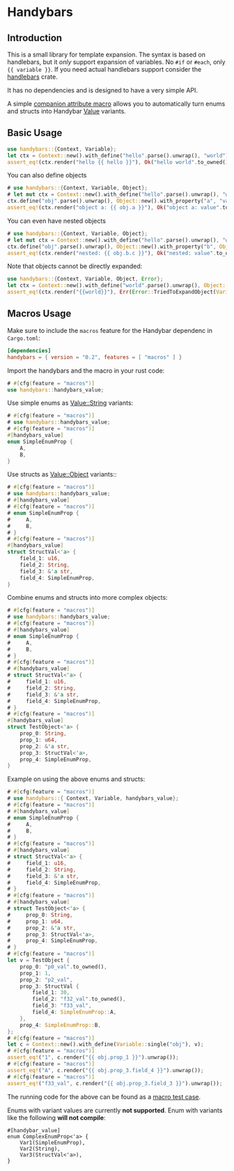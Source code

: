 # Handybars

## Introduction

This is a small library for template expansion. The syntax is based on
handlebars, but it _only_ support expansion of variables. No `#if` or `#each`,
only `{{ variable }}`. If you need actual handlebars support consider the
[handlebars](https://lib.rs/crates/handlebars) crate.

It has no dependencies and is designed to have a very simple API.

A simple [companion attribute macro](attribute/README.md) allows you to automatically turn enums and
structs into Handybar [Value](https://docs.rs/handybars/latest/handybars/enum.Value.html) variants.

## Basic Usage

```rust
use handybars::{Context, Variable};
let ctx = Context::new().with_define("hello".parse().unwrap(), "world");
assert_eq!(ctx.render("hello {{ hello }}"), Ok("hello world".to_owned()));
```
You can also define objects
```rust
# use handybars::{Context, Variable, Object};
# let mut ctx = Context::new().with_define("hello".parse().unwrap(), "world");
ctx.define("obj".parse().unwrap(), Object::new().with_property("a", "value"));
assert_eq!(ctx.render("object a: {{ obj.a }}"), Ok("object a: value".to_owned()));
```
You can even have nested objects
```rust
# use handybars::{Context, Variable, Object};
# let mut ctx = Context::new().with_define("hello".parse().unwrap(), "world");
ctx.define("obj".parse().unwrap(), Object::new().with_property("b", Object::new().with_property("c", "value")));
assert_eq!(ctx.render("nested: {{ obj.b.c }}"), Ok("nested: value".to_owned()));
```

Note that objects cannot be directly expanded:

```rust
use handybars::{Context, Variable, Object, Error};
let ctx = Context::new().with_define("world".parse().unwrap(), Object::new().with_property("a", "p1"));
assert_eq!(ctx.render("{{world}}"), Err(Error::TriedToExpandObject(Variable::single("world"))));
```
## Macros Usage
Make sure to include the `macros` feature for the Handybar dependenc in `Cargo.toml`:
```toml
[dependencies]
handybars = { version = "0.2", features = [ "macros" ] }
```
Import the handybars and the macro in your rust code:
```rust
# #[cfg(feature = "macros")]
use handybars::handybars_value;
```
Use simple enums as [Value::String](https://docs.rs/handybars/latest/handybars/enum.Value.html) variants:
```rust
# #[cfg(feature = "macros")]
# use handybars::handybars_value;
# #[cfg(feature = "macros")]
#[handybars_value]
enum SimpleEnumProp {
    A,
    B,
}
```
Use structs as [Value::Object](https://docs.rs/handybars/latest/handybars/enum.Value.html) variants::
```rust
# #[cfg(feature = "macros")]
# use handybars::handybars_value;
# #[handybars_value]
# #[cfg(feature = "macros")]
# enum SimpleEnumProp {
#     A,
#     B,
# }
# #[cfg(feature = "macros")]
#[handybars_value]
struct StructVal<'a> {
    field_1: u16,
    field_2: String,
    field_3: &'a str,
    field_4: SimpleEnumProp,
}
```
Combine enums and structs into more complex objects:
```rust
# #[cfg(feature = "macros")]
# use handybars::handybars_value;
# #[cfg(feature = "macros")]
# #[handybars_value]
# enum SimpleEnumProp {
#     A,
#     B,
# }
# #[cfg(feature = "macros")]
# #[handybars_value]
# struct StructVal<'a> {
#     field_1: u16,
#     field_2: String,
#     field_3: &'a str,
#     field_4: SimpleEnumProp,
# }
# #[cfg(feature = "macros")]
#[handybars_value]
struct TestObject<'a> {
    prop_0: String,
    prop_1: u64,
    prop_2: &'a str,
    prop_3: StructVal<'a>,
    prop_4: SimpleEnumProp,
}
```
Example on using the above enums and structs:
```rust
# #[cfg(feature = "macros")]
# use handybars::{ Context, Variable, handybars_value};
# #[cfg(feature = "macros")]
# #[handybars_value]
# enum SimpleEnumProp {
#     A,
#     B,
# }
# #[cfg(feature = "macros")]
# #[handybars_value]
# struct StructVal<'a> {
#     field_1: u16,
#     field_2: String,
#     field_3: &'a str,
#     field_4: SimpleEnumProp,
# }
# #[cfg(feature = "macros")]
# #[handybars_value]
# struct TestObject<'a> {
#     prop_0: String,
#     prop_1: u64,
#     prop_2: &'a str,
#     prop_3: StructVal<'a>,
#     prop_4: SimpleEnumProp,
# }
# #[cfg(feature = "macros")]
let v = TestObject {
    prop_0: "p0_val".to_owned(),
    prop_1: 1,
    prop_2: "p2_val",
    prop_3: StructVal {
        field_1: 30,
        field_2: "f32_val".to_owned(),
        field_3: "f33_val",
        field_4: SimpleEnumProp::A,
    },
    prop_4: SimpleEnumProp::B,
};
# #[cfg(feature = "macros")]
let c = Context::new().with_define(Variable::single("obj"), v);
# #[cfg(feature = "macros")]
assert_eq!("1", c.render("{{ obj.prop_1 }}").unwrap());
# #[cfg(feature = "macros")]
assert_eq!("A", c.render("{{ obj.prop_3.field_4 }}").unwrap());
# #[cfg(feature = "macros")]
assert_eq!("f33_val", c.render("{{ obj.prop_3.field_3 }}").unwrap());
```
The running code for the above can be found as a [macro test case](tests/handybars_macro.rs).

Enums with variant values are currently **not supported**. Enum with variants like the following **will not compile**:
```compile_fail
#[handybar_value]
enum ComplexEnumProp<'a> {
    Var1(SimpleEnumProp),
    Var2(String),
    Var3(StructVal<'a>),
}
```